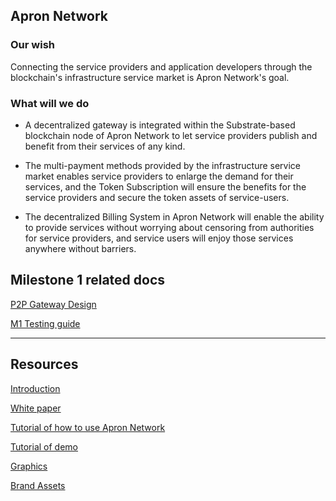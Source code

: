 ## Apron Network

### Our wish

Connecting the service providers and application developers through the blockchain's infrastructure service market is Apron Network's goal. 



### What will we do

* A decentralized gateway is integrated within the Substrate-based blockchain node of Apron Network to let service providers publish and benefit from their services of any kind. 

* The multi-payment methods provided by the infrastructure service market enables service providers to enlarge the demand for their services, and the Token Subscription will ensure the benefits for the service providers and secure the token assets of service-users. 

* The decentralized Billing System in Apron Network will enable the ability to provide services without worrying about censoring from authorities for service providers, and service users will enjoy those services anywhere without barriers.


## Milestone 1 related docs
[P2P Gateway Design](./docs/p2p_sys_design.md)

[M1 Testing guide](./tutorials/m1_testing/README.md)

---

## Resources

[Introduction](./docs/Introduction.pdf)

[White paper](./docs/Whitepaper.pdf)

[Tutorial of how to use Apron Network](./tutorials/usage1-heco.md)

[Tutorial of demo](./tutorials/DemoTutorial.md)

[Graphics](./graphics)

[Brand Assets](./brandassets)


